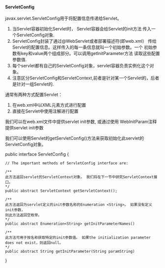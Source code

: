#### ServletConfig

javax.servlet.ServletConfig用于将配置信息传递给Servlet。

1. 当Servlet容器初始化Servlet时， Servlet容器会给Servlet的init方法
传入一个ServletConfig对象.
2. ServletConfig封装了通过@WebServlet或者部署描述符(即web.xml）
传给Servlet的配置信息。这样传入的每一条信息就叫一个初始参数。一个
初始参数有key和value两个组成部分。可以调用getInitParameter方法
读取这些配置参数值.
3. 每个servlet都有自己的ServletConfig对象，servlet容器负责实例化这个对象。
4. 注意区分ServletConfig和ServletContext,前者是针对某一个Servlet的，后者是针对一组Servlet的.

通常有两种方式配置Servlet：

1. 在web.xml中以XML元素方式进行配置
2. 直接在Servlet中使用注解进行配置

我们可以在web.xml文件中提供servlet init参数, 或通过使用
WebInitParam注释提供servlet init参数

我们可以使用Servlet的getServletConfig()方法来获取初始化此servlet的ServletConfig对象。

public interface ServletConfig {

	// The important methods of ServletConfig interface are:
	
	/**
	此方法返回servlet的ServletContext对象。 我们将在下一节中研究ServletContext接口。
	*/
	public abstract ServletContext getServletContext();
	
	/**
	此方法返回为servlet定义的init参数名称的Enumeration <String>。 如果没有定义init参数，
	则此方法返回空枚举。
	*/
	public abstract Enumeration<String> getInitParameterNames() 

	/**
	此方法可用于按名称获取特定的init参数值。 如果the initialization parameter does not exist，则返回null。
	*/
	public abstract String getInitParameter(String paramString)
}